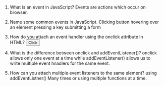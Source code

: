 1. What is an event in JavaScript?
Events are actions which occur on browser.

2. Name some common events in JavaScript.
Clicking button
hovering over an element
pressing a key
submitting a form

3. How do you attach an event handler using the onclick attribute in HTML?
<button onclick="function()">Click</button>

4. What is the difference between onclick and addEventListener()?
onclick allows only one event at a time while addEventListener() allows us to write multiple event hnadlers for the same event.

7. How can you attach multiple event listeners to the same element?
using addEventListner() Many times or using multiple functions at a time.